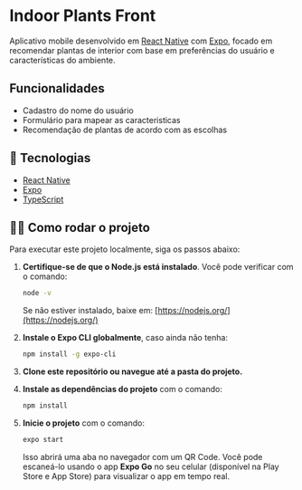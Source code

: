 # Indoor Plants Front

Aplicativo mobile desenvolvido em [React Native](https://reactnative.dev/) com [Expo](https://expo.dev/), focado em recomendar plantas de interior com base em preferências do usuário e características do ambiente.

## Funcionalidades

- Cadastro do nome do usuário
- Formulário para mapear as caracteristicas 
- Recomendação de plantas de acordo com as escolhas

## 🚀 Tecnologias

- [React Native](https://reactnative.dev/)
- [Expo](https://expo.dev/)
- [TypeScript](https://www.typescriptlang.org/)

## 🧑‍💻 Como rodar o projeto

Para executar este projeto localmente, siga os passos abaixo:

1. **Certifique-se de que o Node.js está instalado**. Você pode verificar com o comando:

   ```bash
   node -v
   ```

   Se não estiver instalado, baixe em: [https://nodejs.org/](https://nodejs.org/)

2. **Instale o Expo CLI globalmente**, caso ainda não tenha:

   ```bash
   npm install -g expo-cli
   ```

3. **Clone este repositório ou navegue até a pasta do projeto.**

4. **Instale as dependências do projeto** com o comando:

   ```bash
   npm install
   ```

5. **Inicie o projeto** com o comando:

   ```bash
   expo start
   ```

   Isso abrirá uma aba no navegador com um QR Code. Você pode escaneá-lo usando o app **Expo Go** no seu celular (disponível na Play Store e App Store) para visualizar o app em tempo real.



  
